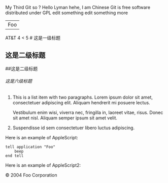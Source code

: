 My Third Git
so ?
Hello Lyman
hehe, I am Chinese
Git is free software distributed under GPL
edit something
edit something more

<table>
    <tr>
        <td>Foo</td>
    </tr>
</table>
AT&T
4 < 5
# 这是一级标题

## 这是二级标题
##这是二级标题

###### 这是六级标题
1.  This is a list item with two paragraphs. Lorem ipsum dolor
    sit amet, consectetuer adipiscing elit. Aliquam hendrerit
    mi posuere lectus.

    Vestibulum enim wisi, viverra nec, fringilla in, laoreet
    vitae, risus. Donec sit amet nisl. Aliquam semper ipsum
    sit amet velit.

2.  Suspendisse id sem consectetuer libero luctus adipiscing.


Here is an example of AppleScript:

    tell application "Foo"
        beep
    end tell
Here is an example of AppleScript2:    
    <div class="sample_footer">
        &copy; 2004 Foo Corporation
    </div>
